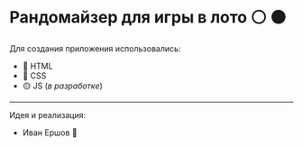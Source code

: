 # Рандомайзер для игры в лото ⚪️ ⚫️ 
Для создания приложения использовались:

* 🔴 HTML 
* 🔵 CSS
* 🟡 JS (*в разработке*)

------

Идея и реализация:

* Иван Ершов 🥸
